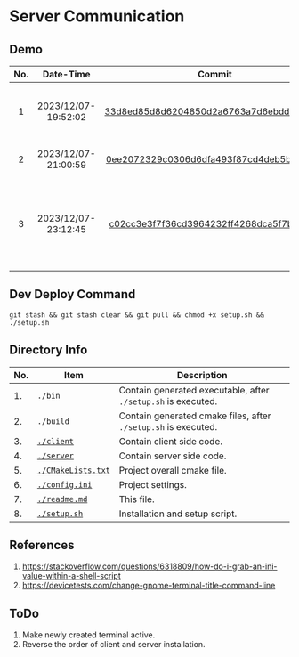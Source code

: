 # Server Communication

## Demo

| No. |      Date-Time      |                                                                             Commit                                                                              | Detail                                                 |           Demo Video           |
| :-: | :-----------------: | :-------------------------------------------------------------------------------------------------------------------------------------------------------------: | ------------------------------------------------------ | :----------------------------: |
|  1  | 2023/12/07-19:52:02 | [33d8ed85d8d6204850d2a6763a7d6ebddee37fc3](https://github.com/CYCU-AIoT-System-Lab/TPM_Sharing_Scheme/tree/33d8ed85d8d6204850d2a6763a7d6ebddee37fc3/socket_com) | Install req, clean, build, install.                    | <https://youtu.be/8Zay1Opzdgk> |
|  2  | 2023/12/07-21:00:59 | [0ee2072329c0306d6dfa493f87cd4deb5bc3e8c2](https://github.com/CYCU-AIoT-System-Lab/TPM_Sharing_Scheme/tree/0ee2072329c0306d6dfa493f87cd4deb5bc3e8c2/socket_com) | Adjust launch order.                                   | <https://youtu.be/zTvb3QRjuMI> |
|  3  | 2023/12/07-23:12:45 | [c02cc3e3f7f36cd3964232ff4268dca5f7b374ed](https://github.com/CYCU-AIoT-System-Lab/TPM_Sharing_Scheme/tree/c02cc3e3f7f36cd3964232ff4268dca5f7b374ed/socket_com) | Install req, clean, build, install, doc, host, browse. | <https://youtu.be/hjNEifu7EuQ> |

## Dev Deploy Command

```
git stash && git stash clear && git pull && chmod +x setup.sh && ./setup.sh
```

## Directory Info

| No. | Item                                       | Description                                                        |
| --- | ------------------------------------------ | ------------------------------------------------------------------ |
| 1.  | ```./bin```                                | Contain generated executable, after ```./setup.sh``` is executed.  |
| 2.  | ```./build```                              | Contain generated cmake files, after ```./setup.sh``` is executed. |
| 3.  | [```./client```](./client/)                | Contain client side code.                                          |
| 4.  | [```./server```](./server/)                | Contain server side code.                                          |
| 5.  | [```./CMakeLists.txt```](./CMakeLists.txt) | Project overall cmake file.                                        |
| 6.  | [```./config.ini```](./config.ini)         | Project settings.                                                  |
| 7.  | [```./readme.md```](./readme.md)           | This file.                                                         |
| 8.  | [```./setup.sh```](./setup.sh)             | Installation and setup script.                                     |

## References

1. <https://stackoverflow.com/questions/6318809/how-do-i-grab-an-ini-value-within-a-shell-script>
2. <https://devicetests.com/change-gnome-terminal-title-command-line>

## ToDo

1. Make newly created terminal active.
2. Reverse the order of client and server installation.
